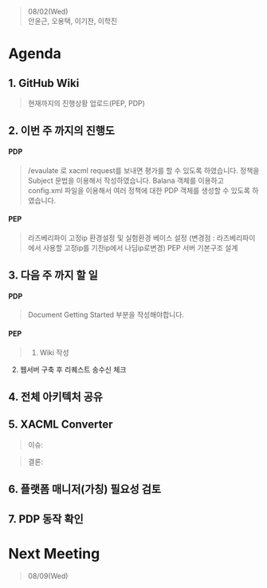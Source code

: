 > 08/02(Wed)  
안윤근, 오용택, 이기찬, 이학진

# Agenda
## 1. GitHub Wiki
> 현재까지의 진행상황 업로드(PEP, PDP)
## 2. 이번 주 까지의 진행도
#### PDP
> /evaulate 로 xacml request를 보내면 평가를 할 수 있도록 하였습니다.
정책을 Subject 문법을 이용해서 작성하였습니다.
Balana 객체를 이용하고 config.xml 파일을 이용해서 여러 정책에 대한 PDP 객체를 생성할 수 있도록 하였습니다.

#### PEP
> 라즈베리파이 고정ip 환경설정 및 실험환경 베이스 설정 (변경점 : 라즈베리파이에서 사용할 고정ip를 기찬ip에서 나딤ip로변경)
 PEP 서버 기본구조 설계

## 3. 다음 주 까지 할 일
#### PDP
> Document Getting Started 부분을 작성해야합니다.

#### PEP
> 1. Wiki 작성
 2. 웹서버 구축 후 리퀘스트 송수신 체크

## 4. 전체 아키텍처 공유

## 5. XACML Converter
> 이슈:
  
> 결론:

## 6. 플랫폼 매니저(가칭) 필요성 검토

## 7. PDP 동작 확인

# Next Meeting
> 08/09(Wed)
